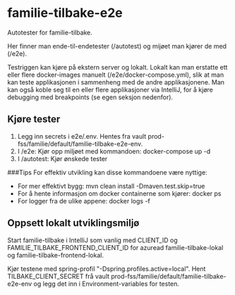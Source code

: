 # familie-tilbake-e2e
Autotester for familie-tilbake.

Her finner man ende-til-endetester (/autotest) og mijøet man kjører de med (/e2e).

Testriggen kan kjøre på ekstern server og lokalt. Lokalt kan man erstatte ett eller flere docker-images manuelt (/e2e/docker-compose.yml), slik at man kan teste applikasjonen i sammenheng med de andre applikasjonene. Man kan også koble seg til en eller flere applikasjoner via IntelliJ, for å kjøre debugging med breakpoints (se egen seksjon nedenfor).

## Kjøre tester

1. Legg inn secrets i e2e/.env. Hentes fra vault prod-fss/familie/default/familie-tilbake-e2e-env.
2. I /e2e: Kjør opp miljøet med kommandoen: docker-compose up -d
3. I /autotest: Kjør ønskede tester

###Tips
For effektiv utvikling kan disse kommandoene være nyttige:

* For mer effektivt bygg: mvn clean install -Dmaven.test.skip=true
* For å hente informasjon om docker containerne som kjører: docker ps
* For logger fra de ulike appene: docker logs <docker-id> -f

## Oppsett lokalt utviklingsmiljø

Start familie-tilbake i IntelliJ som vanlig med CLIENT_ID og FAMILIE_TILBAKE_FRONTEND_CLIENT_ID for azuread familie-tilbake-lokal og familie-tilbake-frontend-lokal.

Kjør testene med spring-profil "-Dspring.profiles.active=local". Hent TILBAKE_CLIENT_SECRET frå vault prod-fss/familie/default/familie-tilbake-e2e-env og legg det inn i Environment-variables for testen.



